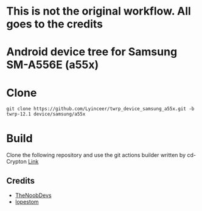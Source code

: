 # This is not the original workflow. All goes to the credits
# Android device tree for Samsung SM-A556E (a55x)
# Clone
    git clone https://github.com/Lyinceer/twrp_device_samsung_a55x.git -b twrp-12.1 device/samsung/a55x
# Build
Clone the following repository and use the git actions builder written by cd-Crypton
[Link](https://github.com/TheNoobDevs/samsung_a55x_vendorbootimage-builder)

## Credits
- [TheNoobDevs](https://github.com/TheNoobDevs)
- [lopestom](https://github.com/lopestom)
